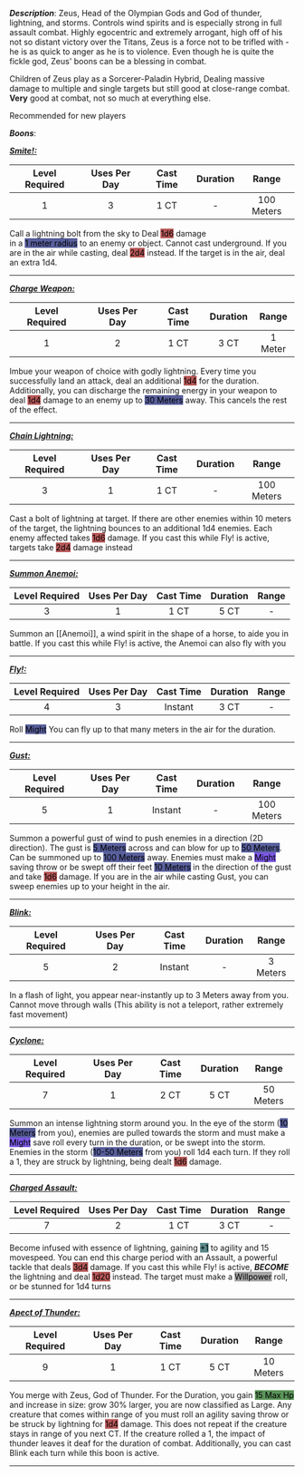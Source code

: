 ***Description***:
Zeus, Head of the Olympian Gods and God of thunder, lightning, and storms.
Controls wind spirits and is especially strong in full assault combat. 
Highly egocentric and extremely arrogant, high off of his not so distant victory over the Titans, Zeus is a force not to be trifled with - he is as quick to anger as he is to violence. 
Even though he is quite the fickle god, Zeus' boons can be a blessing in combat.

Children of Zeus play as a Sorcerer-Paladin Hybrid, 
Dealing massive damage to multiple and single targets but still good at close-range combat.
**Very** good at combat, not so much at everything else.

Recommended for new players

***Boons***:

<b><ins><i>Smite!:</i></ins></b>

| Level Required | Uses Per Day | Cast Time | Duration |   Range    |
|:--------------:|:------------:|:---------:|:--------:|:----------:|
|       1        |      3       |  1 CT  |    -     | 100 Meters | 

Call a lightning bolt from the sky to Deal <mark style="background: #930000A6;">1d6</mark> damage  
in a <mark style="background: #000B67A6;">1 meter radius</mark> to an enemy or object. Cannot cast underground.
If you are in the air while casting, deal <mark style="background: #930000A6;">2d4</mark> instead.
If the target is in the air, deal an extra 1d4.

------------------
<b><ins><i>Charge Weapon:</i></ins></b>

| Level Required | Uses Per Day | Cast Time | Duration | Range |
|:--------------:|:------------:|:---------:|:--------:|:-----:|
|       1        |      2       |   1 CT    |  3 CT   |    1 Meter   |

Imbue your weapon of choice with godly lightning.
Every time you successfully land an attack, deal an additional <mark style="background: #930000A6;">1d4</mark> for the duration.
Additionally, you can discharge the remaining energy in your weapon to deal <mark style="background: #930000A6;">1d4</mark> damage to an enemy up to <mark style="background: #000B67A6;">30 Meters</mark> away.
This cancels the rest of the effect.

------------------
<b><ins><i>Chain Lightning:</i></ins></b>

| Level Required | Uses Per Day | Cast Time | Duration |   Range    |
|:--------------:|:------------:|:---------:|:--------:|:----------:|
|       3        |      1       |   1 CT    |    -     | 100 Meters | 

Cast a bolt of lightning at target. If there are other enemies within 10 meters of the target, the lightning bounces to an additional 1d4 enemies.
Each enemy affected takes <mark style="background: #930000A6;">1d6</mark> damage.
If you cast this while Fly! is active, targets take <mark style="background: #930000A6;">2d4</mark> damage instead

------------------
<b><ins><i>Summon Anemoi:</i></ins></b>

| Level Required | Uses Per Day | Cast Time | Duration | Range |
|:--------------:|:------------:|:---------:|:--------:|:-----:|
|       3        |      1       |   1 CT    |   5 CT   |   -   | 

Summon an [[Anemoi]], a wind spirit in the shape of a horse, to aide you in battle.
If you cast this while Fly! is active, the Anemoi can also fly with you

------------------
<b><ins><i>Fly!:</i></ins></b>

| Level Required | Uses Per Day | Cast Time | Duration | Range |
|:--------------:|:------------:|:---------:|:--------:|:-----:|
|       4        |      3       |   Instant    |   3 CT   |   -   | 

Roll <mark style="background: #000B67A6;">Might</mark>
You can fly up to that many meters in the air for the duration.

------------------
<b><ins><i>Gust:</i></ins></b>

| Level Required | Uses Per Day | Cast Time | Duration |   Range    |
|:--------------:|:------------:|:---------:|:--------:|:----------:|
|       5        |      1       |  Instant  |    -     | 100 Meters | 

Summon a powerful gust of wind to push enemies in a direction (2D direction).
The gust is <mark style="background: #000B67A6;">5 Meters</mark> across and can blow for up to <mark style="background: #000B67A6;">50 Meters</mark>.
Can be summoned up to <mark style="background: #000B67A6;">100 Meters</mark> away.
Enemies must make a <mark style="background: #3800D7A6;">Might</mark> saving throw or be swept off their feet <mark style="background: #000B67A6;">10 Meters</mark> in the direction of the gust and take <mark style="background: #930000A6;">1d6</mark> damage.
If you are in the air while casting Gust, you can sweep enemies up to your height in the air.

------------------
<b><ins><i>Blink:</i></ins></b>

| Level Required | Uses Per Day | Cast Time | Duration |  Range   |
|:--------------:|:------------:|:---------:|:--------:|:--------:|
|       5        |      2       |  Instant  |    -     | 3 Meters | 

In a flash of light, you appear near-instantly up to 3 Meters away from you.
Cannot move through walls (This ability is not a teleport, rather extremely fast movement)

------------------
<b><ins><i>Cyclone:</i></ins></b>

| Level Required | Uses Per Day | Cast Time | Duration |   Range   |
|:--------------:|:------------:|:---------:|:--------:|:---------:|
|       7        |      1       |   2 CT    |   5 CT   | 50 Meters | 

Summon an intense lightning storm around you.
In the eye of the storm (<mark style="background: #000B67A6;">10 Meters</mark>  from you), enemies are pulled towards the storm and must make a <mark style="background: #3800D7A6;">Might</mark> save roll every turn in the duration, or be swept into the storm.
Enemies in the storm (<mark style="background: #000B67A6;">10-50 Meters</mark> from you) roll 1d4 each turn.
If they roll a 1, they are struck by lightning, being dealt <mark style="background: #930000A6;">1d6</mark> damage.

------------------
<b><ins><i>Charged Assault:</i></ins></b>

| Level Required | Uses Per Day | Cast Time | Duration | Range |
|:--------------:|:------------:|:---------:|:--------:|:-----:|
|       7        |      2       |   1 CT    |   3 CT   |   -    |

Become infused with essence of lightning, gaining <mark style="background: #004A4CA6;">+1</mark> to agility and 15 movespeed.
You can end this charge period with an Assault, a powerful tackle that deals <mark style="background: #930000A6;">3d4</mark> damage.
If you cast this while Fly! is active, ***BECOME*** the lightning and deal <mark style="background: #930000A6;">1d20</mark> instead.
The target must make a <mark style="background: #A5A5A5;">Willpower</mark> roll, or be stunned for 1d4 turns

------------------
<b><ins><i>Apect of Thunder:</i></ins></b>

| Level Required | Uses Per Day | Cast Time | Duration |   Range   |
|:--------------:|:------------:|:---------:|:--------:|:---------:|
|       9       |      1       |   1 CT    |   5 CT   | 10 Meters | 

You merge with Zeus, God of Thunder.
For the Duration, you gain <mark style="background: #045B00A6;">15 Max Hp</mark> and increase in size: grow 30% larger, you are now classified as Large.
Any creature that comes within range of you must roll an agility saving throw or be struck by lightning for <mark style="background: #930000A6;">1d4</mark> damage. This does not repeat if the creature stays in range of you next CT.
If the creature rolled a 1, the impact of thunder leaves it deaf for the duration of combat.
Additionally, you can cast Blink each turn while this boon is active.

------------------




